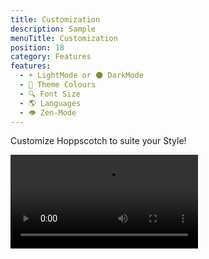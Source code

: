 ```yaml
---
title: Customization
description: Sample
menuTitle: Customization
position: 18
category: Features
features:
  - ☀️ LightMode or 🌑 DarkMode
  - 🌈 Theme Colours
  - 🔍 Font Size
  - 🌎 Languages
  - 👁️ Zen-Mode 
---
```


Customize Hoppscotch to suite your Style!

<list :items="features"></list>
<video loop playsinline controls>
<source src="/Features/theme.webm" type="video/webm" />

<source src="/Features/theme.mp4" type="video/mp4" />
</video>